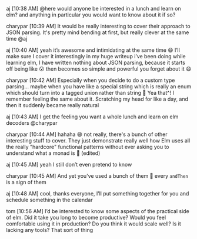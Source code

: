 aj [10:38 AM]
@here would anyone be interested in a lunch and learn on elm? and anything in particular you would want to know about it if so?

charypar [10:39 AM]
It would be really interesting to cover their approach to JSON parsing. It's pretty mind bending at first, but really clever at the same time @aj

aj [10:40 AM]
yeah it’s awesome and intimidating at the same time :smile:
I’ll make sure I cover it
interestingly in my huge writeup i’ve been doing while learning elm, I have written nothing about JSON parsing, because it starts off being like :open_mouth: then becomes so simple and powerful you forget about it :smile:

charypar [10:42 AM]
Especially when you decide to do a custom type parsing... maybe when you have like a special string which is really an enum which should turn into a tagged union rather than string :slightly_smiling_face:
Yea that^! I remember feeling the same about it. Scratching my head for like a day, and then it suddenly became really natural

aj [10:43 AM]
I get the feeling you want a whole lunch and learn on elm decoders @charypar

charypar [10:44 AM]
hahaha :smile: not really, there's a bunch of other interesting stuff to cover. They just demonstrate really well how Elm uses all the really "hardcore" functional patterns without ever asking you to understand what a monad is :slightly_smiling_face: (edited)

aj [10:45 AM]
yeah I still don’t even pretend to know

charypar [10:45 AM]
And yet you've used a bunch of them :slightly_smiling_face: every `andThen` is a sign of them

aj [10:48 AM]
cool, thanks everyone, I’ll put something together for you and schedule something in the calendar

tom [10:56 AM]
I’d be interested to know some aspects of the practical side of elm. Did it take you long to become productive? Would you feel comfortable using it in production? Do you think it would scale well? Is it lacking any tools? That sort of thing
